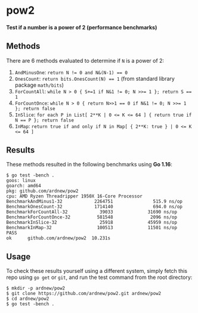 # pow2
#### Test if a number is a power of 2 (performance benchmarks)

## Methods

There are 6 methods evaluated to determine if `N` is a power of 2:

1. `AndMinusOne`: `return N != 0 and N&(N-1) == 0`
2. `OnesCount`: `return bits.OnesCount(N) == 1` (from standard library package `math/bits`)
3. `ForCountAll`: `while N > 0 { S+=1 if N&1 != 0; N >>= 1 }; return S == 1`
4. `ForCountOnce`: `while N > 0 { return N>>1 == 0 if N&1 != 0; N >>= 1 }; return false`
5. `InSlice`: `for each P in List[ 2**K | 0 <= K <= 64 ] { return true if N == P }; return false`
6. `InMap`: `return true if and only if N in Map[ { 2**K: true } | 0 <= K <= 64 ]`

## Results

These methods resulted in the following benchmarks using **Go 1.16**:

```
$ go test -bench .
goos: linux
goarch: amd64
pkg: github.com/ardnew/pow2
cpu: AMD Ryzen Threadripper 1950X 16-Core Processor
BenchmarkAndMinus1-32            2264751               515.9 ns/op
BenchmarkOnesCount-32            1714140               694.0 ns/op
BenchmarkForCountAll-32            39033             31690 ns/op
BenchmarkForCountOnce-32          581548              2096 ns/op
BenchmarkInSlice-32                25918             45959 ns/op
BenchmarkInMap-32                 100513             11501 ns/op
PASS
ok      github.com/ardnew/pow2  10.231s
```

## Usage

To check these results yourself using a different system, simply fetch this repo using `go get` or `git`, and run the test command from the root directory:

```
$ mkdir -p ardnew/pow2
$ git clone https://github.com/ardnew/pow2.git ardnew/pow2
$ cd ardnew/pow2
$ go test -bench .
```
